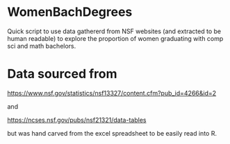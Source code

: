 # WomenBachDegrees
 Quick script to use data gathererd from NSF websites (and extracted to be human readable) to explore the proportion of women graduating with comp sci and math bachelors. 
 
 # Data sourced from 
 
 https://www.nsf.gov/statistics/nsf13327/content.cfm?pub_id=4266&id=2
 
 and  
 
 https://ncses.nsf.gov/pubs/nsf21321/data-tables
 
 but was hand carved from the excel spreadsheet to be easily read into R. 
